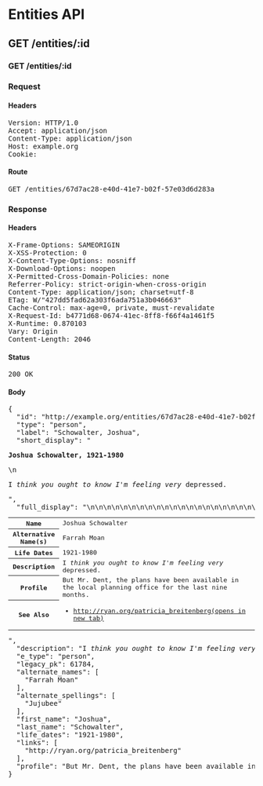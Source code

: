 # Entities API



## GET /entities/:id

### GET /entities/:id
### Request

#### Headers

<pre>Version: HTTP/1.0
Accept: application/json
Content-Type: application/json
Host: example.org
Cookie: </pre>

#### Route

<pre>GET /entities/67d7ac28-e40d-41e7-b02f-57e03d6d283a</pre>

### Response

#### Headers

<pre>X-Frame-Options: SAMEORIGIN
X-XSS-Protection: 0
X-Content-Type-Options: nosniff
X-Download-Options: noopen
X-Permitted-Cross-Domain-Policies: none
Referrer-Policy: strict-origin-when-cross-origin
Content-Type: application/json; charset=utf-8
ETag: W/&quot;427dd5fad62a303f6ada751a3b046663&quot;
Cache-Control: max-age=0, private, must-revalidate
X-Request-Id: b4771d68-0674-41ec-8ff8-f66f4a1461f5
X-Runtime: 0.870103
Vary: Origin
Content-Length: 2046</pre>

#### Status

<pre>200 OK</pre>

#### Body

<pre>{
  "id": "http://example.org/entities/67d7ac28-e40d-41e7-b02f-57e03d6d283a",
  "type": "person",
  "label": "Schowalter, Joshua",
  "short_display": "<section><p><strong>Joshua Schowalter, 1921-1980</strong></p>\n<p>I <i>think you ought to know I'm feeling very</i> depressed.</p></section>",
  "full_display": "<table>\n<tr>\n<th scope=\"row\">Name</th>\n<td>Joshua Schowalter</td>\n</tr>\n<tr>\n<th scope=\"row\">Alternative Name(s)</th>\n<td>Farrah Moan</td>\n</tr>\n<tr>\n<th scope=\"row\">Life Dates</th>\n<td>1921-1980</td>\n</tr>\n<tr>\n<th scope=\"row\">Description</th>\n<td>I <i>think you ought to know I'm feeling very</i> depressed.</td>\n</tr>\n<tr>\n<th scope=\"row\">Profile</th>\n<td>But Mr. Dent, the plans have been available in the local planning office for the last nine months.</td>\n</tr>\n<tr>\n<th scope=\"row\">See Also</th>\n<td><ul><li><a href=\"http://ryan.org/patricia_breitenberg\" target=\"_blank\" rel=\"noopener\">http://ryan.org/patricia_breitenberg<span>(opens in new tab)</span></a></li></ul></td>\n</tr>\n</table>",
  "description": "I <i>think you ought to know I'm feeling very</i> depressed.",
  "e_type": "person",
  "legacy_pk": 61784,
  "alternate_names": [
    "Farrah Moan"
  ],
  "alternate_spellings": [
    "Jujubee"
  ],
  "first_name": "Joshua",
  "last_name": "Schowalter",
  "life_dates": "1921-1980",
  "links": [
    "http://ryan.org/patricia_breitenberg"
  ],
  "profile": "But Mr. Dent, the plans have been available in the local planning office for the last nine months."
}</pre>
